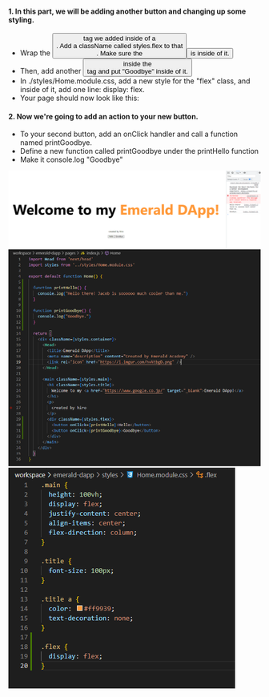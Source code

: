 #### 1. In this part, we will be adding another button and changing up some styling.

- Wrap the <button> tag we added inside of a <div>. Add a className called styles.flex to that <div>. Make sure the <button> is inside of it.
- Then, add another <button> inside the <div> tag and put "Goodbye" inside of it.
- In ./styles/Home.module.css, add a new style for the "flex" class, and inside of it, add one line: display: flex.
- Your page should now look like this:


#### 2. Now we're going to add an action to your new button.

- To your second button, add an onClick handler and call a function named printGoodbye.
- Define a new function called printGoodbye under the printHello function
- Make it console.log "Goodbye"

![day3-1](https://github.com/hiro7z/beginner-emerald-dapp/blob/main/quests/chapter2.0/images/day3-1.PNG)
![day3-2](https://github.com/hiro7z/beginner-emerald-dapp/blob/main/quests/chapter2.0/images/day3-2.PNG)
![day3-3](https://github.com/hiro7z/beginner-emerald-dapp/blob/main/quests/chapter2.0/images/day3-3.PNG)

